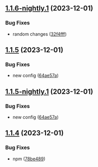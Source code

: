 ## [1.1.6-nightly.1](https://github.com/NunesClement/test-flow/compare/v1.1.5...v1.1.6-nightly.1) (2023-12-01)


### Bug Fixes

* random changes ([32f4fff](https://github.com/NunesClement/test-flow/commit/32f4fff0951c52ee6c79ba8ba0f3d9cab158ac21))

## [1.1.5](https://github.com/NunesClement/test-flow/compare/v1.1.4...v1.1.5) (2023-12-01)


### Bug Fixes

* new config ([64ae57a](https://github.com/NunesClement/test-flow/commit/64ae57ae59dbfb8c5ef93cc7d2535d7e36ab4c9b))

## [1.1.5-nightly.1](https://github.com/NunesClement/test-flow/compare/v1.1.4...v1.1.5-nightly.1) (2023-12-01)


### Bug Fixes

* new config ([64ae57a](https://github.com/NunesClement/test-flow/commit/64ae57ae59dbfb8c5ef93cc7d2535d7e36ab4c9b))

## [1.1.4](https://github.com/NunesClement/test-flow/compare/v1.1.3...v1.1.4) (2023-12-01)


### Bug Fixes

* npm ([78be489](https://github.com/NunesClement/test-flow/commit/78be4893b52d79ae88482a849939dc9d358945db))
